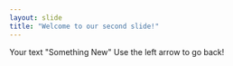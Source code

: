 ```yaml
---
layout: slide
title: "Welcome to our second slide!"
---
```

Your text "Something New"
Use the left arrow to go back!
